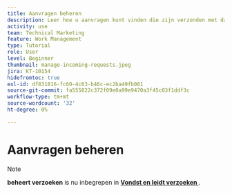 ```yaml
---
title: Aanvragen beheren
description: Leer hoe u aanvragen kunt vinden die zijn verzonden met dashboards, [!UICONTROL Home] , het [!UICONTROL Requests] -gebied of de [!UICONTROL Teams] -pagina in  [!DNL  Workfront] .
activity: use
team: Technical Marketing
feature: Work Management
type: Tutorial
role: User
level: Beginner
thumbnail: manage-incoming-requests.jpeg
jira: KT-10154
hidefromtoc: true
exl-id: df831816-fc60-4c63-b46c-ec2ba49fb061
source-git-commit: fa555822c372f09e0a99e9470a3f45c03f1ddf3c
workflow-type: tm+mt
source-wordcount: '32'
ht-degree: 0%

---
```


# Aanvragen beheren

>[!NOTE]
>
>**beheert verzoeken** is nu inbegrepen in **[Vondst en leidt verzoeken ](https://experienceleague.adobe.com/docs/workfront-learn/tutorials-workfront/manage-work/issues-requests/find-requests.html)**.

